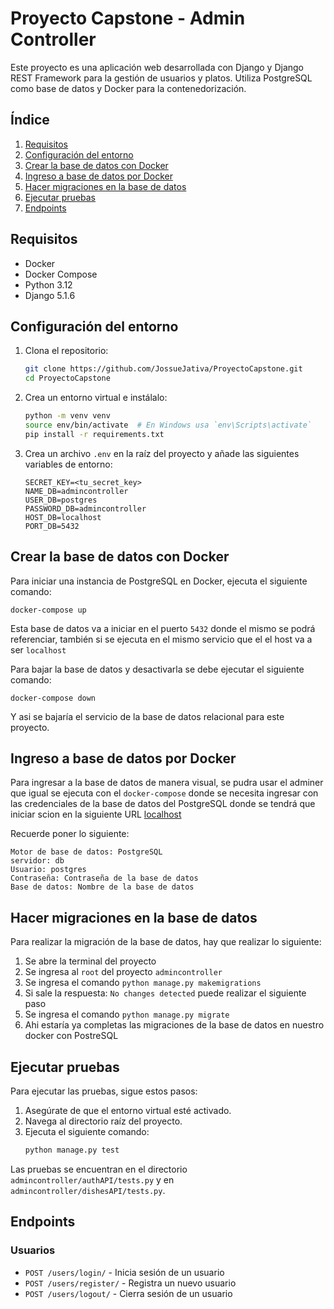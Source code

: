 # Proyecto Capstone - Admin Controller

Este proyecto es una aplicación web desarrollada con Django y Django REST Framework para la gestión de usuarios y platos. Utiliza PostgreSQL como base de datos y Docker para la contenedorización.

## Índice
1. [Requisitos](#requisitos)
2. [Configuración del entorno](#configuración-del-entorno)
3. [Crear la base de datos con Docker](#crear-la-base-de-datos-con-docker)
4. [Ingreso a base de datos por Docker](#ingreso-a-base-de-datos-por-docker)
5. [Hacer migraciones en la base de datos](#hacer-migraciones-en-la-base-de-datos)
6. [Ejecutar pruebas](#ejecutar-pruebas)
7. [Endpoints](#endpoints)

## Requisitos

- Docker
- Docker Compose
- Python 3.12
- Django 5.1.6

## Configuración del entorno

1. Clona el repositorio:
    ```bash
    git clone https://github.com/JossueJativa/ProyectoCapstone.git
    cd ProyectoCapstone
    ```

2. Crea un entorno virtual e instálalo:
    ```bash
    python -m venv venv
    source env/bin/activate  # En Windows usa `env\Scripts\activate`
    pip install -r requirements.txt
    ```

3. Crea un archivo `.env` en la raíz del proyecto y añade las siguientes variables de entorno:
    ```env
    SECRET_KEY=<tu_secret_key>
    NAME_DB=admincontroller
    USER_DB=postgres
    PASSWORD_DB=admincontroller
    HOST_DB=localhost
    PORT_DB=5432
    ```

## Crear la base de datos con Docker

Para iniciar una instancia de PostgreSQL en Docker, ejecuta el siguiente comando:
```
docker-compose up
```

Esta base de datos va a iniciar en el puerto `5432` donde el mismo se podrá referenciar, también si se ejecuta en el mismo servicio que el el host va a ser `localhost`

Para bajar la base de datos y desactivarla se debe ejecutar el siguiente comando:
```
docker-compose down
```

Y asi se bajaría el servicio de la base de datos relacional para este proyecto.

## Ingreso a base de datos por Docker
Para ingresar a la base de datos de manera visual, se pudra usar el adminer que igual se ejecuta con el `docker-compose` donde se necesita ingresar con las credenciales de la base de datos del PostgreSQL donde se tendrá que iniciar scion en la siguiente URL [localhost](http://localhost:8080)

Recuerde poner lo siguiente:
```
Motor de base de datos: PostgreSQL
servidor: db
Usuario: postgres
Contraseña: Contraseña de la base de datos
Base de datos: Nombre de la base de datos
```

## Hacer migraciones en la base de datos
Para realizar la migración de la base de datos, hay que realizar lo siguiente:
1. Se abre la terminal del proyecto
2. Se ingresa al `root` del proyecto `admincontroller`
3. Se ingresa el comando `python manage.py makemigrations`
4. Si sale la respuesta: `No changes detected` puede realizar el siguiente paso
5. Se ingresa el comando `python manage.py migrate`
6. Ahi estaría ya completas las migraciones de la base de datos en nuestro docker con PostreSQL

## Ejecutar pruebas

Para ejecutar las pruebas, sigue estos pasos:
1. Asegúrate de que el entorno virtual esté activado.
2. Navega al directorio raíz del proyecto.
3. Ejecuta el siguiente comando:
    ```bash
    python manage.py test
    ```

Las pruebas se encuentran en el directorio `admincontroller/authAPI/tests.py` y en `admincontroller/dishesAPI/tests.py`.

## Endpoints

### Usuarios
- `POST /users/login/` - Inicia sesión de un usuario
- `POST /users/register/` - Registra un nuevo usuario
- `POST /users/logout/` - Cierra sesión de un usuario
